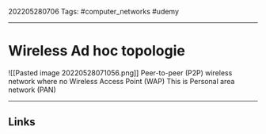 202205280706
Tags: #computer_networks #udemy

---

# Wireless Ad hoc topologie
![[Pasted image 20220528071056.png]]
Peer-to-peer (P2P) wireless network where no Wireless Access Point (WAP)
This is Personal area network (PAN)

---
## Links